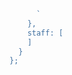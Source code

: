 















```js
      `
    },
    staff: [
    ]
  }
};
```























  ```js
  ```


  ```js
  ```


  ```jsx
  ```







